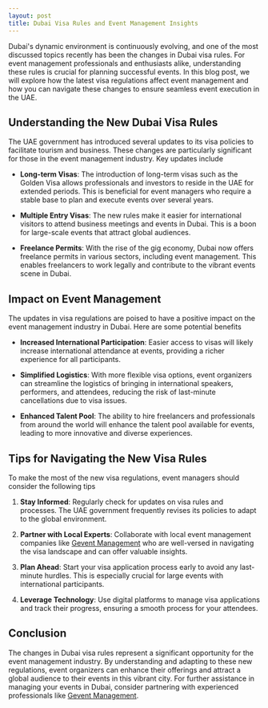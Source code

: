 ```yaml
---
layout: post
title: Dubai Visa Rules and Event Management Insights
---
```



Dubai's dynamic environment is continuously evolving, and one of the most discussed topics recently has been the changes in Dubai visa rules. For event management professionals and enthusiasts alike, understanding these rules is crucial for planning successful events. In this blog post, we will explore how the latest visa regulations affect event management and how you can navigate these changes to ensure seamless event execution in the UAE.

## Understanding the New Dubai Visa Rules

The UAE government has introduced several updates to its visa policies to facilitate tourism and business. These changes are particularly significant for those in the event management industry. Key updates include

- **Long-term Visas**: The introduction of long-term visas such as the Golden Visa allows professionals and investors to reside in the UAE for extended periods. This is beneficial for event managers who require a stable base to plan and execute events over several years.

- **Multiple Entry Visas**: The new rules make it easier for international visitors to attend business meetings and events in Dubai. This is a boon for large-scale events that attract global audiences.

- **Freelance Permits**: With the rise of the gig economy, Dubai now offers freelance permits in various sectors, including event management. This enables freelancers to work legally and contribute to the vibrant events scene in Dubai.

## Impact on Event Management

The updates in visa regulations are poised to have a positive impact on the event management industry in Dubai. Here are some potential benefits

- **Increased International Participation**: Easier access to visas will likely increase international attendance at events, providing a richer experience for all participants.

- **Simplified Logistics**: With more flexible visa options, event organizers can streamline the logistics of bringing in international speakers, performers, and attendees, reducing the risk of last-minute cancellations due to visa issues.

- **Enhanced Talent Pool**: The ability to hire freelancers and professionals from around the world will enhance the talent pool available for events, leading to more innovative and diverse experiences.

## Tips for Navigating the New Visa Rules

To make the most of the new visa regulations, event managers should consider the following tips

1. **Stay Informed**: Regularly check for updates on visa rules and processes. The UAE government frequently revises its policies to adapt to the global environment.

2. **Partner with Local Experts**: Collaborate with local event management companies like [Gevent Management](https://geventm.com/) who are well-versed in navigating the visa landscape and can offer valuable insights.

3. **Plan Ahead**: Start your visa application process early to avoid any last-minute hurdles. This is especially crucial for large events with international participants.

4. **Leverage Technology**: Use digital platforms to manage visa applications and track their progress, ensuring a smooth process for your attendees.

## Conclusion

The changes in Dubai visa rules represent a significant opportunity for the event management industry. By understanding and adapting to these new regulations, event organizers can enhance their offerings and attract a global audience to their events in this vibrant city. For further assistance in managing your events in Dubai, consider partnering with experienced professionals like [Gevent Management](https://geventm.com/).